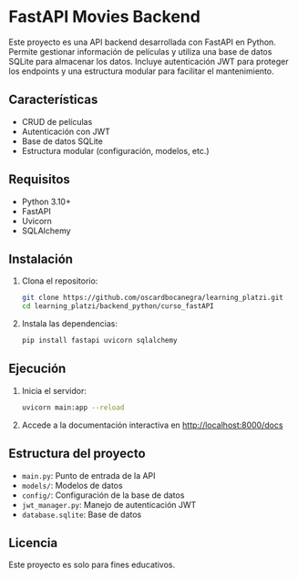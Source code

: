 # FastAPI Movies Backend

Este proyecto es una API backend desarrollada con FastAPI en Python. Permite gestionar información de películas y utiliza una base de datos SQLite para almacenar los datos. Incluye autenticación JWT para proteger los endpoints y una estructura modular para facilitar el mantenimiento.

## Características
- CRUD de películas
- Autenticación con JWT
- Base de datos SQLite
- Estructura modular (configuración, modelos, etc.)

## Requisitos
- Python 3.10+
- FastAPI
- Uvicorn
- SQLAlchemy

## Instalación
1. Clona el repositorio:
   ```sh
   git clone https://github.com/oscardbocanegra/learning_platzi.git
   cd learning_platzi/backend_python/curso_fastAPI
   ```
2. Instala las dependencias:
   ```sh
   pip install fastapi uvicorn sqlalchemy
   ```

## Ejecución
1. Inicia el servidor:
   ```sh
   uvicorn main:app --reload
   ```
2. Accede a la documentación interactiva en [http://localhost:8000/docs](http://localhost:8000/docs)

## Estructura del proyecto
- `main.py`: Punto de entrada de la API
- `models/`: Modelos de datos
- `config/`: Configuración de la base de datos
- `jwt_manager.py`: Manejo de autenticación JWT
- `database.sqlite`: Base de datos

## Licencia
Este proyecto es solo para fines educativos.
